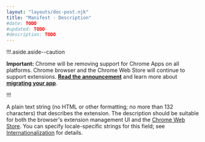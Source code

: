 ```yaml
---
layout: "layouts/doc-post.njk"
title: "Manifest - Description"
#date: TODO
#updated: TODO
#description: TODO
---
```


!!!.aside.aside--caution

**Important:** Chrome will be removing support for Chrome Apps on all platforms. Chrome browser and
the Chrome Web Store will continue to support extensions. [**Read the announcement**][1] and learn
more about [**migrating your app**][2].

!!!

A plain text string (no HTML or other formatting; no more than 132 characters) that describes the
extension. The description should be suitable for both the browser's extension management UI and the
[Chrome Web Store][3]. You can specify locale-specific strings for this field; see
[Internationalization][4] for details.

[1]: https://blog.chromium.org/2020/01/moving-forward-from-chrome-apps.html
[2]: /apps/migration
[3]: https://chrome.google.com/webstore
[4]: /extensions/i18n
